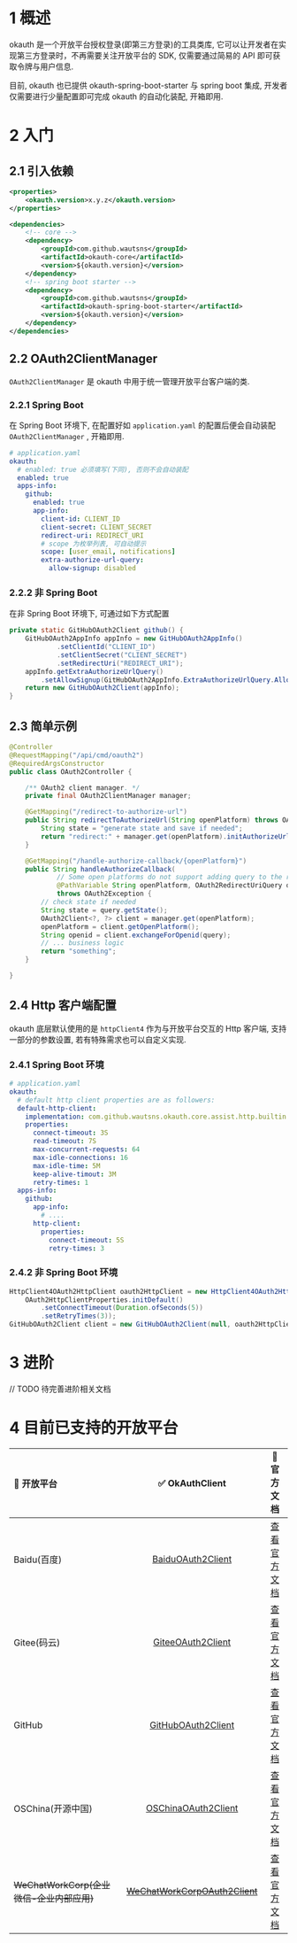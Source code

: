 # 1 概述

okauth 是一个开放平台授权登录(即第三方登录)的工具类库, 它可以让开发者在实现第三方登录时，不再需要关注开放平台的 SDK, 仅需要通过简易的 API 即可获取令牌与用户信息.

目前, okauth 也已提供 okauth-spring-boot-starter 与 spring boot 集成, 开发者仅需要进行少量配置即可完成 okauth 的自动化装配, 开箱即用.

# 2 入门

## 2.1 引入依赖

``` xml
<properties>
    <okauth.version>x.y.z</okauth.version>
</properties>

<dependencies>
    <!-- core -->
    <dependency>
        <groupId>com.github.wautsns</groupId>
        <artifactId>okauth-core</artifactId>
        <version>${okauth.version}</version>
    </dependency>
    <!-- spring boot starter -->
    <dependency>
        <groupId>com.github.wautsns</groupId>
        <artifactId>okauth-spring-boot-starter</artifactId>
        <version>${okauth.version}</version>
    </dependency>
</dependencies>
```

## 2.2 OAuth2ClientManager

`OAuth2ClientManager` 是 okauth 中用于统一管理开放平台客户端的类.

### 2.2.1 Spring Boot

在 Spring Boot 环境下, 在配置好如 `application.yaml` 的配置后便会自动装配 `OAuth2ClientManager` , 开箱即用.

``` yaml
# application.yaml
okauth:
  # enabled: true 必须填写(下同), 否则不会自动装配
  enabled: true
  apps-info:
    github:
      enabled: true
      app-info:
        client-id: CLIENT_ID
        client-secret: CLIENT_SECRET
        redirect-uri: REDIRECT_URI
        # scope 为枚举列表, 可自动提示
        scope: [user_email, notifications]
        extra-authorize-url-query:
          allow-signup: disabled
```

### 2.2.2 非 Spring Boot

在非 Spring Boot 环境下, 可通过如下方式配置

``` java
private static GitHubOAuth2Client github() {
    GitHubOAuth2AppInfo appInfo = new GitHubOAuth2AppInfo()
            .setClientId("CLIENT_ID")
            .setClientSecret("CLIENT_SECRET")
            .setRedirectUri("REDIRECT_URI");
    appInfo.getExtraAuthorizeUrlQuery()
        .setAllowSignup(GitHubOAuth2AppInfo.ExtraAuthorizeUrlQuery.AllowSignup.DISABLED);
    return new GitHubOAuth2Client(appInfo);
}
```

## 2.3 简单示例

``` java
@Controller
@RequestMapping("/api/cmd/oauth2")
@RequiredArgsConstructor
public class OAuth2Controller {

    /** OAuth2 client manager. */
    private final OAuth2ClientManager manager;

    @GetMapping("/redirect-to-authorize-url")
    public String redirectToAuthorizeUrl(String openPlatform) throws OAuth2Exception {
        String state = "generate state and save if needed";
        return "redirect:" + manager.get(openPlatform).initAuthorizeUrl(state);
    }

    @GetMapping("/handle-authorize-callback/{openPlatform}")
    public String handleAuthorizeCallback(
            // Some open platforms do not support adding query to the redirect uri!
            @PathVariable String openPlatform, OAuth2RedirectUriQuery query)
            throws OAuth2Exception {
        // check state if needed
        String state = query.getState();
        OAuth2Client<?, ?> client = manager.get(openPlatform);
        openPlatform = client.getOpenPlatform();
        String openid = client.exchangeForOpenid(query);
        // ... business logic
        return "something";
    }

}
```

## 2.4 Http 客户端配置

okauth 底层默认使用的是 `httpClient4` 作为与开放平台交互的 Http 客户端, 支持一部分的参数设置, 若有特殊需求也可以自定义实现.

### 2.4.1 Spring Boot 环境

``` yaml
# application.yaml
okauth:
  # default http client properties are as followers:
  default-http-client:
    implementation: com.github.wautsns.okauth.core.assist.http.builtin.httpclient4.HttpClient4OAuth2HttpClient
    properties:
      connect-timeout: 3S
      read-timeout: 7S
      max-concurrent-requests: 64
      max-idle-connections: 16
      max-idle-time: 5M
      keep-alive-timout: 3M
      retry-times: 1
  apps-info:
    github:
      app-info:
        # ....
      http-client:
        properties:
          connect-timeout: 5S
          retry-times: 3
```

### 2.4.2 非 Spring Boot 环境

``` java
HttpClient4OAuth2HttpClient oauth2HttpClient = new HttpClient4OAuth2HttpClient(
    OAuth2HttpClientProperties.initDefault()
        .setConnectTimeout(Duration.ofSeconds(5))
        .setRetryTimes(3));
GitHubOAuth2Client client = new GitHubOAuth2Client(null, oauth2HttpClient);
```

# 3 进阶

// TODO 待完善进阶相关文档

# 4 目前已支持的开放平台

| 🏢 开放平台 | ✅ OkAuthClient | 📄 官方文档 |
|:----------|:---------------:|:----------:|
| Baidu(百度) | [BaiduOAuth2Client](/okauth-core/src/main/java/com/github/wautsns/okauth/core/client/builtin/baidu/BaiduOAuth2Client.java "点击查看源码") | [查看官方文档](http://developer.baidu.com/wiki/index.php?title=docs/oauth) |
| Gitee(码云) | [GiteeOAuth2Client](/okauth-core/src/main/java/com/github/wautsns/okauth/core/client/builtin/gitee/GiteeOAuth2Client.java "点击查看源码") | [查看官方文档](https://gitee.com/api/v5/oauth_doc) |
| GitHub | [GitHubOAuth2Client](/okauth-core/src/main/java/com/github/wautsns/okauth/core/client/builtin/github/GitHubOAuth2Client.java "点击查看源码") | [查看官方文档](https://developer.github.com/apps/building-oauth-apps/authorizing-oauth-apps/) |
| OSChina(开源中国) | [OSChinaOAuth2Client](/okauth-core/src/main/java/com/github/wautsns/okauth/core/client/builtin/oschina/OSChinaOAuth2Client.java "点击查看源码") | [查看官方文档](https://www.oschina.net/openapi/docs) |
| ~~WeChatWorkCorp(企业微信-企业内部应用)~~ | [~~WeChatWorkCorpOAuth2Client~~](/okauth-core/src/main/java/com/github/wautsns/okauth/core/client/builtin/wechat/work/corp/WeChatWorkCorpOAuth2Client.java "点击查看源码(尚未通过完整验证)") | [查看官方文档](https://work.weixin.qq.com/api/doc/90000/90135/91039) |

